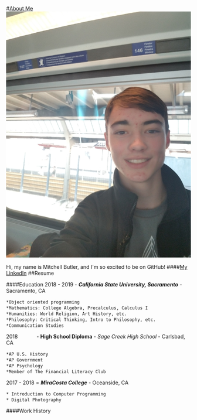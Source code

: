 #<ins>About Me</ins>
![It's me!](reduced3.jpg) 

Hi, my name is Mitchell Butler, and I'm so excited to be on GitHub! 
####[My LinkedIn](https://www.linkedin.com/in/mitchell-b-a61658139/)
##Resume

####Education
2018 - 2019 - *__California State University, Sacramento__* - Sacramento, CA

    *Object oriented programming
    *Mathematics: College Algebra, Precalculus, Calculus I
    *Humanities: World Religion, Art History, etc.
    *Philosophy: Critical Thinking, Intro to Philosophy, etc.
    *Communication Studies

2018 &nbsp;&nbsp;&nbsp;&nbsp;&nbsp;&nbsp;&nbsp;&nbsp;&nbsp;&nbsp;&nbsp; - __High School Diploma__ - *Sage Creek High School* - Carlsbad, CA
 
    *AP U.S. History
    *AP Government
    *AP Psychology
    *Member of The Financial Literacy Club
    
2017 - 2018 = *__MiraCosta College__* - Oceanside, CA
    
    * Introduction to Computer Programming
    * Digital Photography
####Work History

